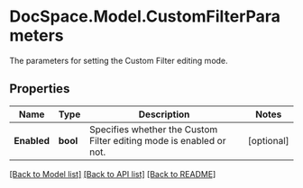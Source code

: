 # DocSpace.Model.CustomFilterParameters
The parameters for setting the Custom Filter editing mode.

## Properties

Name | Type | Description | Notes
------------ | ------------- | ------------- | -------------
**Enabled** | **bool** | Specifies whether the Custom Filter editing mode is enabled or not. | [optional] 

[[Back to Model list]](../README.md#documentation-for-models) [[Back to API list]](../README.md#documentation-for-api-endpoints) [[Back to README]](../README.md)

